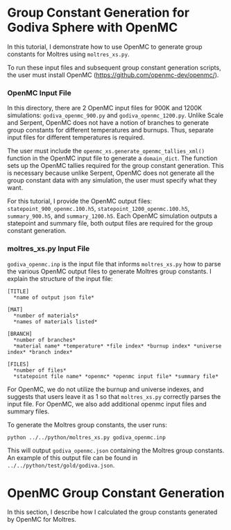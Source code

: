 # Group Constant Generation for Godiva Sphere with OpenMC

In this tutorial, I demonstrate how to use OpenMC to generate group constants for Moltres using `moltres_xs.py`.

To run these input files and subsequent group constant generation scripts, the user must install OpenMC (https://github.com/openmc-dev/openmc/). 

### OpenMC Input File 
In this directory, there are 2 OpenMC input files for 900K and 1200K simulations: `godiva_openmc_900.py` and `godiva_openmc_1200.py`. Unlike Scale and Serpent, OpenMC does not have a notion of branches to generate group constants for different temperatures and burnups. Thus, separate input files for different temperatures is required. 

The user must include the `openmc_xs.generate_openmc_tallies_xml()` function in the OpenMC input file to generate a `domain_dict`. The function sets up the OpenMC tallies required for the group constant generation. This is necessary because unlike Serpent, OpenMC does not generate all the group constant data with any simulation, the user must specify what they want. 

For this tutorial, I provide the OpenMC output files: `statepoint_900_openmc.100.h5`, `statepoint_1200_openmc.100.h5`, `summary_900.h5`, and `summary_1200.h5`. Each OpenMC simulation outputs a statepoint and summary file, both output files are required for the group constant generation. 

### moltres_xs.py Input File
`godiva_openmc.inp` is the input file that informs `moltres_xs.py` how to parse the various OpenMC output files to generate Moltres group constants. I explain the structure of the input file: 
```
[TITLE]
  *name of output json file*

[MAT]
  *number of materials*
  *names of materials listed*

[BRANCH]
  *number of branches*
  *material name* *temperature* *file index* *burnup index* *universe index* *branch index*
  
[FILES]
  *number of files*
  *statepoint file name* *openmc* *openmc input file* *summary file*
```
For OpenMC, we do not utilize the burnup and universe indexes, and suggests that users leave it as 1 so that `moltres_xs.py` correctly parses the input file. For OpenMC, we also add additional openmc input files and summary files.  

To generate the Moltres group constants, the user runs: 
```
python ../../python/moltres_xs.py godiva_openmc.inp
```
This will output `godiva_openmc.json` containing the Moltres group constants. An example of this output file can be found in `../../python/test/gold/godiva.json`.


# OpenMC Group Constant Generation 

In this section, I describe how I calculated the group constants generated by OpenMC for Moltres. 
